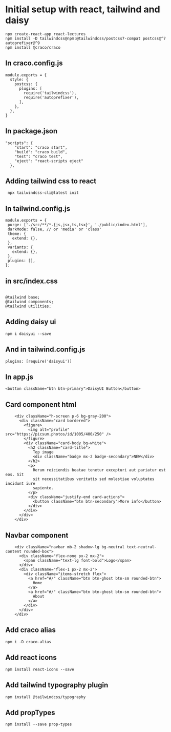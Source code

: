 # Initial setup with react, tailwind and daisy

```
npx create-react-app react-lectures
npm install -D tailwindcss@npm:@tailwindcss/postcss7-compat postcss@^7 autoprefixer@^9
npm install @craco/craco
```

## In craco.config.js

```
module.exports = {
  style: {
    postcss: {
      plugins: [
        require('tailwindcss'),
        require('autoprefixer'),
      ],
    },
  },
}
```

## In package.json

```
"scripts": {
    "start": "craco start",
    "build": "craco build",
    "test": "craco test",
    "eject": "react-scripts eject"
  },
```

## Adding tailwind css to react

```
 npx tailwindcss-cli@latest init
```

## In tailwind.config.js

```
module.exports = {
 purge: ['./src/**/*.{js,jsx,ts,tsx}', './public/index.html'],
 darkMode: false, // or 'media' or 'class'
 theme: {
   extend: {},
 },
 variants: {
   extend: {},
 },
 plugins: [],
};
```

## in src/index.css

```

@tailwind base;
@tailwind components;
@tailwind utilities;
```

## Adding daisy ui

`npm i daisyui --save`

## And in tailwind.config.js

`plugins: [require('daisyui')]`

## In app.js

`<button className="btn btn-primary">DaisyUI Button</button>`

## Card component html

```
    <div className="h-screen p-6 bg-gray-200">
      <div className="card bordered">
        <figure>
          <img alt="profile" src="https://picsum.photos/id/1005/400/250" />
        </figure>
        <div className="card-body bg-white">
          <h2 className="card-title">
            Top image
            <div className="badge mx-2 badge-secondary">NEW</div>
          </h2>
          <p>
            Rerum reiciendis beatae tenetur excepturi aut pariatur est eos. Sit
            sit necessitatibus veritatis sed molestiae voluptates incidunt iure
            sapiente.
          </p>
          <div className="justify-end card-actions">
            <button className="btn btn-secondary">More info</button>
          </div>
        </div>
      </div>
    </div>
```

## Navbar component

```
    <div className="navbar mb-2 shadow-lg bg-neutral text-neutral-content rounded-box">
      <div className="flex-none px-2 mx-2">
        <span className="text-lg font-bold">Logo</span>
      </div>
      <div className="flex-1 px-2 mx-2">
        <div className="items-stretch flex">
          <a href="#/" className="btn btn-ghost btn-sm rounded-btn">
            Home
          </a>
          <a href="#/" className="btn btn-ghost btn-sm rounded-btn">
            About
          </a>
        </div>
      </div>
    </div>
```

## Add craco alias

`npm i -D craco-alias`

## Add react icons

`npm install react-icons --save`

## Add tailwind typography plugin

`npm install @tailwindcss/typography`

## Add propTypes

`npm install --save prop-types`
